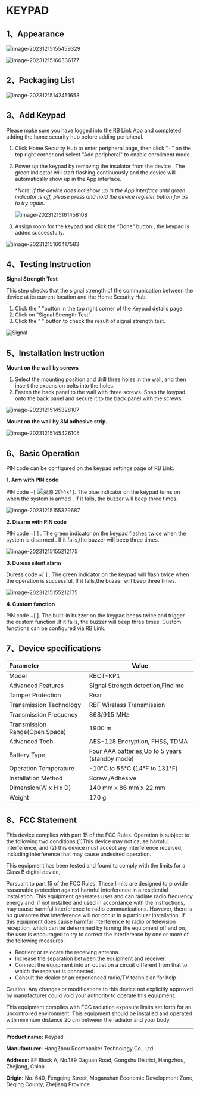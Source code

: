 # KEYPAD

## 1、Appearance

![image-20231215155459329](https://dusunprj.oss-us-west-1.aliyuncs.com/image-20231215155459329.png)

![image-20231215160336177](https://dusunprj.oss-us-west-1.aliyuncs.com/image-20231215160336177.png)

## 2、Packaging List

![image-20231215142451653](https://dusunprj.oss-us-west-1.aliyuncs.com/image-20231215142451653.png)

## 3、Add Keypad

Please make sure you have logged into the RB Link App and completed adding the home security hub before adding peripheral.

1. Click Home Security Hub to enter peripheral page, then click "+" on the top right corner and select "Add peripheral" to enable enrollment mode.

2. Power up the keypad by removing the insulator from the device . The green indicator will start flashing continuously and the device will automatically show up in the App interface.

   **Note: if the device does not show up in the App interface until green indicator is off, please press and hold the device register button for 5s to try again.*

   ![image-20231215161458108](https://dusunprj.oss-us-west-1.aliyuncs.com/image-20231215161458108.png)

3. Assign room for the keypad and click the “Done" button , the keypad is added successfully.

![image-20231215160417583](https://dusunprj.oss-us-west-1.aliyuncs.com/image-20231215160417583.png)

## 4、Testing Instruction

**Signal Strength Test**

This step checks that the signal strength of the communication between the device at its current location and the Home Security Hub.

1. Click the "  "button in the top right corner of the Keypad details page.
2. Click on "Signal Strength Test”
3. Click the "  " button to check the result of signal strength test.

![Signal](https://dusunprj.oss-us-west-1.aliyuncs.com/Signal.png)

## 5、Installation Instruction

**Mount on the wall by screws**

1. Select the mounting position and drill three holes in the wall, and then insert the expansion bolts into the holes.
2. Fasten the back panel to the wall with three screws. Snap the keypad onto the back panel and secure it to the back panel with the screws.

![image-20231215145328107](https://dusunprj.oss-us-west-1.aliyuncs.com/image-20231215145328107.png)

**Mount on the wall by 3M  adhesive strip.**

![image-20231215145426105](https://dusunprj.oss-us-west-1.aliyuncs.com/image-20231215145426105.png)

## 6、Basic Operation

PIN code can be configured on the keypad settings page of RB Link.

**1. Arm with PIN code**

PIN code +[ ![资源 2@4x](https://dusunprj.oss-us-west-1.aliyuncs.com/%E8%B5%84%E6%BA%90%202@4x.png)/  ]. The blue indicator on the keypad turns on when the system is armed . If it fails, the buzzer will beep three times.

![image-20231215155329687](https://dusunprj.oss-us-west-1.aliyuncs.com/image-20231215155329687.png)

**2. Disarm with PIN code**

PIN code +[ ] . The green indicator on the keypad flashes twice when the system is disarmed . If it fails,the buzzer will beep three times.

![image-20231215155212175](https://dusunprj.oss-us-west-1.aliyuncs.com/image-20231215155212175.png)

**3. Duress silent alarm**

Duress code +[  ] . The green indicator on the keypad will flash twice when the operation is successful. If it fails,the buzzer will beep three times.

![image-20231215155212175](https://dusunprj.oss-us-west-1.aliyuncs.com/image-20231215155212175.png)

**4. Custom function**

PIN code +[  ]. The built-in buzzer on the keypad beeps twice and trigger the custom function .If it fails, the buzzer will beep three times. Custom functions can be configured via RB Link.

## 7、Device specifications

| Parameter                      | Value                                           |
| :----------------------------- | ----------------------------------------------- |
| Model                          | RBCT-KP1                                        |
| Advanced Features              | Signal Strength detection,Find me               |
| Tamper Protection              | Rear                                            |
| Transmission Technology        | RBF Wireless Transmission                       |
| Transmission  Frequency        | 868/915 MHz                                     |
| Transmission Range(Open Space) | 1900 m                                          |
| Advanced Tech                  | AES-128 Encryption, FHSS, TDMA                  |
| Battery Type                   | Four AAA batteries,Up to 5 years (standby mode) |
| Operation Temperature          | -10°C to 55°C (14℉ to 131℉)                     |
| Installation Method            | Screw /Adhesive                                 |
| Dimension(W x H x D)           | 140 mm x 86 mm x 22 mm                          |
| Weight                         | 170 g                                           |

## 8、FCC  Statement

This device complies with part 15 of the FCC Rules. Operation is subject to the following two conditions:(1)This device may not cause harmful interference, and (2) this device must accept any interference received, including interference that may cause undesired operation.

This equipment has been tested and found to comply with the limits for a Class B digital device,

Pursuant to part 15 of the FCC Rules. These limits are designed to provide reasonable protection against harmful interference in a residential installation. This equipment generates uses and can radiate radio frequency energy and, if not installed and used in accordance with the instructions, may cause harmful interference to radio communications. However, there is no guarantee that interference will not occur in a particular installation. If this equipment does cause harmful interference to radio or television reception, which can be determined by turning the equipment off and on, the user is encouraged to try to correct the interference by one or more of the following measures:

- Reorient or relocate the receiving antenna.
- Increase the separation between the equipment and receiver.
- Connect the equipment into an outlet on a circuit different from that to which the receiver is connected.
- Consult the dealer or an experienced radio/TV technician for help.

Caution: Any changes or modifications to this device not explicitly approved by manufacturer could void your authority to operate this equipment.

This equipment complies with FCC radiation exposure limits set forth for an uncontrolled environment. This equipment should be installed and operated with minimum distance 20 cm between the radiator and your body.

---

**Product name:** Keypad

**Manufacturer:** HangZhou Roombanker Technology Co., Ltd

**Address:** 8F Block A, No.189 Daguan Road, Gongshu District, Hangzhou, Zhejiang, China

**Origin:** No. 640, Fengqing Street, Moganshan Economic Development Zone, Deqing County, Zhejiang Province

